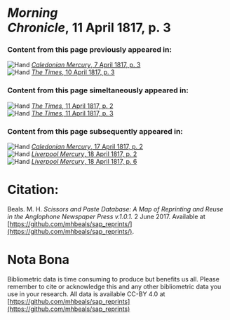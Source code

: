# *Morning Chronicle*, 11 April 1817, p. 3  
  
### Content from this page previously appeared in:  
![Hand](http://scissorsandpaste.net/wp-content/uploads/2017/06/smallhandpointer.png) [*Caledonian Mercury*, 7 April 1817, p. 3](https://mhbeals.github.io/sap_html/Caledonian-Mercury/Caledonian-Mercury-7-April-1817-p-3)  
![Hand](http://scissorsandpaste.net/wp-content/uploads/2017/06/smallhandpointer.png) [*The Times*, 10 April 1817, p. 3](https://mhbeals.github.io/sap_html/The-Times/The-Times-10-April-1817-p-3)  
  
### Content from this page simeltaneously appeared in:  
![Hand](http://scissorsandpaste.net/wp-content/uploads/2017/06/smallhandpointer.png) [*The Times*, 11 April 1817, p. 2](https://mhbeals.github.io/sap_html/The-Times/The-Times-11-April-1817-p-2)  
![Hand](http://scissorsandpaste.net/wp-content/uploads/2017/06/smallhandpointer.png) [*The Times*, 11 April 1817, p. 3](https://mhbeals.github.io/sap_html/The-Times/The-Times-11-April-1817-p-3)  
  
### Content from this page subsequently appeared in:  
![Hand](http://scissorsandpaste.net/wp-content/uploads/2017/06/smallhandpointer.png) [*Caledonian Mercury*, 17 April 1817, p. 2](https://mhbeals.github.io/sap_html/Caledonian-Mercury/Caledonian-Mercury-17-April-1817-p-2)  
![Hand](http://scissorsandpaste.net/wp-content/uploads/2017/06/smallhandpointer.png) [*Liverpool Mercury*, 18 April 1817, p. 2](https://mhbeals.github.io/sap_html/Liverpool-Mercury/Liverpool-Mercury-18-April-1817-p-2)  
![Hand](http://scissorsandpaste.net/wp-content/uploads/2017/06/smallhandpointer.png) [*Liverpool Mercury*, 18 April 1817, p. 6](https://mhbeals.github.io/sap_html/Liverpool-Mercury/Liverpool-Mercury-18-April-1817-p-6)  


# Citation: 

Beals. M. H. *Scissors and Paste Database: A Map of Reprinting and Reuse in the Anglophone Newspaper Press v.1.0.1.* 2 June 2017. Available at [https://github.com/mhbeals/sap_reprints/](https://github.com/mhbeals/sap_reprints/). 

# Nota Bona

Bibliometric data is time consuming to produce but benefits us all. Please remember to cite or acknowledge this and any other bibliometric data you use in your research. All data is available CC-BY 4.0 at [https://github.com/mhbeals/sap_reprints](https://github.com/mhbeals/sap_reprints)